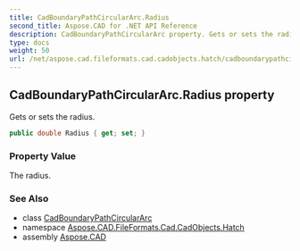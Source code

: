 ```yaml
---
title: CadBoundaryPathCircularArc.Radius
second_title: Aspose.CAD for .NET API Reference
description: CadBoundaryPathCircularArc property. Gets or sets the radius
type: docs
weight: 50
url: /net/aspose.cad.fileformats.cad.cadobjects.hatch/cadboundarypathcirculararc/radius/
---
```

## CadBoundaryPathCircularArc.Radius property

Gets or sets the radius.

```csharp
public double Radius { get; set; }
```

### Property Value

The radius.

### See Also

* class [CadBoundaryPathCircularArc](../)
* namespace [Aspose.CAD.FileFormats.Cad.CadObjects.Hatch](../../cadboundarypathcirculararc/)
* assembly [Aspose.CAD](../../../)


